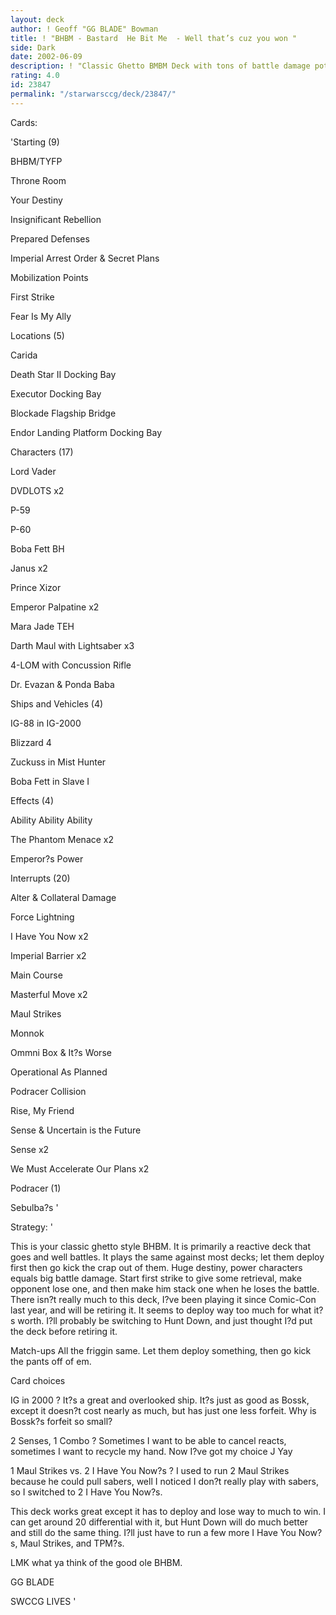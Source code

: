 ```yaml
---
layout: deck
author: ! Geoff "GG BLADE" Bowman
title: ! "BHBM - Bastard  He Bit Me  - Well that’s cuz you won "
side: Dark
date: 2002-06-09
description: ! "Classic Ghetto BMBM Deck with tons of battle damage potential."
rating: 4.0
id: 23847
permalink: "/starwarsccg/deck/23847/"
---
```

Cards: 

'Starting (9)

BHBM/TYFP

Throne Room

Your Destiny

Insignificant Rebellion

Prepared Defenses

Imperial Arrest Order & Secret Plans

Mobilization Points

First Strike

Fear Is My Ally


Locations (5)

Carida

Death Star II Docking Bay

Executor Docking Bay

Blockade Flagship Bridge

Endor Landing Platform Docking Bay


Characters (17)

Lord Vader

DVDLOTS x2

P-59

P-60

Boba Fett BH

Janus x2

Prince Xizor

Emperor Palpatine x2

Mara Jade TEH

Darth Maul with Lightsaber x3

4-LOM with Concussion Rifle

Dr. Evazan & Ponda Baba


Ships and Vehicles (4)

IG-88 in IG-2000

Blizzard 4

Zuckuss in Mist Hunter

Boba Fett in Slave I


Effects (4)

Ability Ability Ability

The Phantom Menace x2

Emperor?s Power


Interrupts (20)

Alter & Collateral Damage

Force Lightning

I Have You Now x2

Imperial Barrier x2

Main Course

Masterful Move x2

Maul Strikes

Monnok

Ommni Box & It?s Worse

Operational As Planned

Podracer Collision

Rise, My Friend

Sense & Uncertain is the Future

Sense x2

We Must Accelerate Our Plans x2


Podracer (1)

Sebulba?s '

Strategy: '

This is your classic ghetto style BHBM.  It is primarily a reactive deck that goes and well battles.  It plays the same against most decks; let them deploy first then go kick the crap out of them.  Huge destiny, power characters equals big battle damage.  Start first strike to give some retrieval, make opponent lose one, and then make him stack one when he loses the battle.  There isn?t really much to this deck, I?ve been playing it since Comic-Con last year, and will be retiring it.  It seems to deploy way too much for what it?s worth.  I?ll probably be switching to Hunt Down, and just thought I?d put the deck before retiring it.


Match-ups All the friggin same.  Let them deploy something, then go kick the pants off of em.  


Card choices

IG in 2000 ? It?s a great and overlooked ship.  It?s just as good as Bossk, except it doesn?t cost nearly as much, but has just one less forfeit.  Why is Bossk?s forfeit so small?


2 Senses, 1 Combo ? Sometimes I want to be able to cancel reacts, sometimes I want to recycle my hand.  Now I?ve got my choice J Yay


1 Maul Strikes vs. 2 I Have You Now?s ? I used to run 2 Maul Strikes because he could pull sabers, well I noticed I don?t really play with sabers, so I switched to 2 I Have You Now?s.


This deck works great except it has to deploy and lose way to much to win.  I can get around 20 differential with it, but Hunt Down will do much better and still do the same thing.  I?ll just have to run a few more I Have You Now?s, Maul Strikes, and TPM?s.


LMK what ya think of the good ole BHBM.

GG BLADE


SWCCG LIVES 
'
